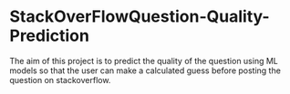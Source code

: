 # StackOverFlowQuestion-Quality-Prediction
The aim of this project is to predict the quality of the question using ML models so that the user can make a calculated guess before posting the question on stackoverflow.
